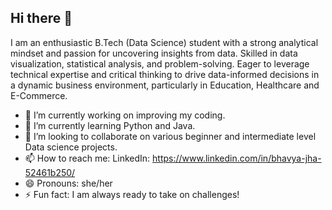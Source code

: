 ## Hi there 👋
I am an enthusiastic B.Tech (Data Science) student with a strong analytical mindset and passion for uncovering insights from data. Skilled in data visualization, statistical analysis, and problem-solving. Eager to leverage technical expertise and critical thinking to drive data-informed decisions in a dynamic business environment, particularly in Education, Healthcare and E-Commerce.
- 🔭 I’m currently working on improving my coding.
- 🌱 I’m currently learning Python and Java.
- 👯 I’m looking to collaborate on various beginner and intermediate level Data science projects.
- 📫 How to reach me: LinkedIn: https://www.linkedin.com/in/bhavya-jha-52461b250/
- 😄 Pronouns: she/her
- ⚡ Fun fact: I am always ready to take on challenges!
<!--
**04bhavyaa/04bhavyaa** is a ✨ _special_ ✨ repository because its `README.md` (this file) appears on your GitHub profile.

Here are some ideas to get you started:

- 🔭 I’m currently working on ...
- 🌱 I’m currently learning ...
- 👯 I’m looking to collaborate on ...
- 🤔 I’m looking for help with ...
- 💬 Ask me about ...
- 📫 How to reach me: ...
- 😄 Pronouns: ...
- ⚡ Fun fact: ...
-->
